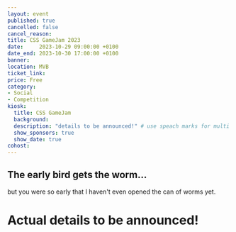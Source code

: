 ```yaml
---
layout: event
published: true
cancelled: false
cancel_reason:
title: CSS GameJam 2023
date:     2023-10-29 09:00:00 +0100
date_end: 2023-10-30 17:00:00 +0100
banner: 
location: MVB
ticket_link: 
price: Free
category:
- Social
- Competition
kiosk:
  title: CSS GameJam
  background: 
  description: "details to be announced!" # use speach marks for multi line text if needed
  show_sponsors: true
  show_date: true
cohost:
---
```


## The early bird gets the worm...
but you were so early that I haven't even
opened the can of worms yet.

# Actual details to be announced!

